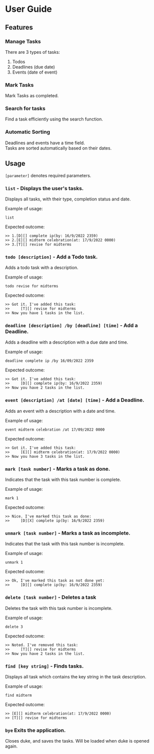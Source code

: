 # User Guide

## Features 

### Manage Tasks

There are 3 types of tasks:

1. Todos
2. Deadlines (due date)
3. Events (date of event)

### Mark Tasks

Mark Tasks as completed.

### Search for tasks

Find a task efficiently using the search function.

### Automatic Sorting

Deadlines and events have a time field.  
Tasks are sorted automatically based on their dates.

## Usage

`[parameter]` denotes required parameters.

### `list` - Displays the user's tasks.

Displays all tasks, with their type, completion status and date.

Example of usage: 

`list`

Expected outcome:

```
>> 1.[D][] complete ip(by: 16/9/2022 2359)
>> 2.[E][] midterm celebration(at: 17/9/2022 0000)
>> 3.[T][] revise for midterms
```

### `todo [description]` - Add a Todo task.

Adds a todo task with a description.

Example of usage:

`todo revise for midterms`

Expected outcome:

```
>> Got it. I've added this task:
>>     [T][] revise for midterms
>> Now you have 1 tasks in the list.
```

### `deadline [description] /by [deadline] [time]` - Add a Deadline.

Adds a deadline with a description with a due date and time.

Example of usage:

`deadline complete ip /by 16/09/2022 2359`

Expected outcome:

```
>> Got it. I've added this task:
>>     [D][] complete ip(by: 16/9/2022 2359)
>> Now you have 2 tasks in the list.
```

### `event [description] /at [date] [time]` - Add a Deadline.

Adds an event with a description with a date and time.

Example of usage:

`event midterm celebration /at 17/09/2022 0000`

Expected outcome:

```
>> Got it. I've added this task:
>>     [E][] midterm celebration(at: 17/9/2022 0000)
>> Now you have 3 tasks in the list.
```

### `mark [task number]` - Marks a task as done.

Indicates that the task with this task number is complete.

Example of usage:

`mark 1`

Expected outcome:

```
>> Nice. I've marked this task as done:
>>     [D][X] complete ip(by: 16/9/2022 2359)
```

### `unmark [task number]` - Marks a task as incomplete.

Indicates that the task with this task number is incomplete.

Example of usage:

`unmark 1`

Expected outcome:

```
>> Ok, I've marked this task as not done yet:
>>     [D][] complete ip(by: 16/9/2022 2359)
```

### `delete [task number]` - Deletes a task

Deletes the task with this task number is incomplete.

Example of usage:

`delete 3`

Expected outcome:

```
>> Noted. I've removed this task:
>>     [T][] revise for midterms
>> Now you have 2 tasks in the list.
```

### `find [key string]` - Finds tasks. 

Displays all task which contains the key string in the task description.

Example of usage:

`find midterm`

Expected outcome:

```
>> [E][] midterm celebration(at: 17/9/2022 0000)
>> [T][] revise for midterms
```

### `bye` Exits the application.

Closes duke, and saves the tasks.  Will be loaded when duke is opened again.
